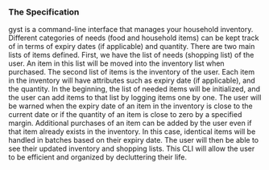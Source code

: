 ### The Specification
gyst is a command-line interface that manages your household inventory. Different categories of needs (food and household items) can be kept track of in terms of expiry dates (if applicable) and quantity. There are two main lists of items defined. First, we have the list of needs (shopping list) of the user. An item in this list will be moved into the inventory list when purchased. The second list of items is the inventory of the user. Each item in the inventory will have attributes such as expiry date (if applicable), and the quantity. In the beginning, the list of needed items will be initialized, and the user can add items to that list by logging items one by one. The user will be warned when the expiry date of an item in the inventory is close to the current date or if the quantity of an item is close to zero by a specified margin. Additional purchases of an item can be added by the user even if that item already exists in the inventory. In this case, identical items will be handled in batches based on their expiry date. The user will then be able to see their updated inventory and shopping lists. This CLI will allow the user to be efficient and organized by decluttering their life.

